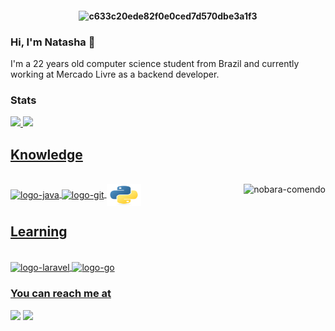 <h4 align="center">
 
![c633c20ede82f0e0ced7d570dbe3a1f3](https://i.imgur.com/JePmgpa.gif)

### Hi, I'm Natasha 🦊
 I'm a 22 years old computer science student from Brazil and currently working at Mercado Livre as a backend developer.

### Stats
<div>
  <a href="https://github.com/natashabusnardo">
  <img height="180em" src="https://github-readme-stats.vercel.app/api?username=nbusnardo&show_icons=true&theme=dracula&include_all_commits=true&count_private=true"/>
  <img height="180em" src="https://github-readme-stats.vercel.app/api/top-langs/?username=nbusnardo&layout=compact&langs_count=7&theme=dracula"/>
</div>
  
## Knowledge
<div><br>
  <img align="center" alt="logo-java" src="https://cdn.jsdelivr.net/gh/devicons/devicon/icons/java/java-original.svg" height="35" width="55"/>
  <img align="center" alt="logo-git" src="https://cdn.jsdelivr.net/gh/devicons/devicon/icons/git/git-original.svg" height="35" width="55"/>
  <img align="center" alt="logo-Python" src="https://raw.githubusercontent.com/devicons/devicon/master/icons/python/python-original.svg"
  height="35" width="55">
  <img align="right" alt="nobara-comendo" height="150" src="https://c.tenor.com/cuF9zxZ8WqQAAAAM/nobara-comiendo.gif" style="max-width: 50%;">
</div>

## Learning
<div><br>
  <img align="center" alt="logo-laravel" src="https://cdn.jsdelivr.net/gh/devicons/devicon/icons/laravel/laravel-plain.svg" height="35" width="55"/>
  <img align="center" alt="logo-go" src="https://cdn.jsdelivr.net/gh/devicons/devicon/icons/go/go-original.svg" height="35" width="55"/>
</div>

### You can reach me at
<div> <a href = "mailto:natasha.busnardo@mercadolivre.com"><img src="https://img.shields.io/badge/-mail-%23333?style=for-the-badge&logo=gmail&logoColor=white" target="_blank"></a> <a href="https://www.linkedin.com/in/natashabusnardo/" target="_blank"><img src="https://img.shields.io/badge/-LinkedIn-%230077B5?style=for-the-badge&logo=linkedin&logoColor=white" target="_blank"></a> 
 
 
</div>
